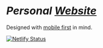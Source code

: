 # _Personal [Website](https://mcinotti.netlify.app)_ 

Designed with [mobile first](https://xd.adobe.com/ideas/process/ui-design/what-is-mobile-first-design/) in mind.

[![Netlify Status](https://api.netlify.com/api/v1/badges/0e142e16-d740-4ee3-bc3f-e1f00d28d1e9/deploy-status)](https://mcinotti.netlify.app)
